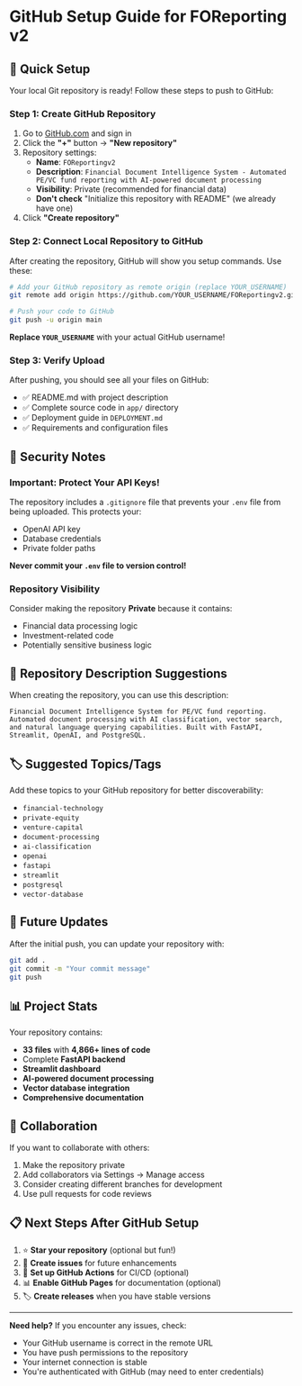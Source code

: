 # GitHub Setup Guide for FOReporting v2

## 🚀 Quick Setup

Your local Git repository is ready! Follow these steps to push to GitHub:

### Step 1: Create GitHub Repository

1. Go to [GitHub.com](https://github.com) and sign in
2. Click the **"+"** button → **"New repository"**
3. Repository settings:
   - **Name**: `FOReportingv2`
   - **Description**: `Financial Document Intelligence System - Automated PE/VC fund reporting with AI-powered document processing`
   - **Visibility**: Private (recommended for financial data)
   - **Don't check** "Initialize this repository with README" (we already have one)
4. Click **"Create repository"**

### Step 2: Connect Local Repository to GitHub

After creating the repository, GitHub will show you setup commands. Use these:

```bash
# Add your GitHub repository as remote origin (replace YOUR_USERNAME)
git remote add origin https://github.com/YOUR_USERNAME/FOReportingv2.git

# Push your code to GitHub
git push -u origin main
```

**Replace `YOUR_USERNAME`** with your actual GitHub username!

### Step 3: Verify Upload

After pushing, you should see all your files on GitHub:
- ✅ README.md with project description
- ✅ Complete source code in `app/` directory
- ✅ Deployment guide in `DEPLOYMENT.md`
- ✅ Requirements and configuration files

## 🔐 Security Notes

### Important: Protect Your API Keys!

The repository includes a `.gitignore` file that prevents your `.env` file from being uploaded. This protects your:
- OpenAI API key
- Database credentials
- Private folder paths

**Never commit your `.env` file to version control!**

### Repository Visibility

Consider making the repository **Private** because it contains:
- Financial data processing logic
- Investment-related code
- Potentially sensitive business logic

## 📝 Repository Description Suggestions

When creating the repository, you can use this description:

```
Financial Document Intelligence System for PE/VC fund reporting. 
Automated document processing with AI classification, vector search, 
and natural language querying capabilities. Built with FastAPI, 
Streamlit, OpenAI, and PostgreSQL.
```

## 🏷️ Suggested Topics/Tags

Add these topics to your GitHub repository for better discoverability:
- `financial-technology`
- `private-equity`
- `venture-capital`
- `document-processing`
- `ai-classification`
- `openai`
- `fastapi`
- `streamlit`
- `postgresql`
- `vector-database`

## 🔄 Future Updates

After the initial push, you can update your repository with:

```bash
git add .
git commit -m "Your commit message"
git push
```

## 📊 Project Stats

Your repository contains:
- **33 files** with **4,866+ lines of code**
- Complete **FastAPI backend**
- **Streamlit dashboard**
- **AI-powered document processing**
- **Vector database integration**
- **Comprehensive documentation**

## 🤝 Collaboration

If you want to collaborate with others:
1. Make the repository private
2. Add collaborators via Settings → Manage access
3. Consider creating different branches for development
4. Use pull requests for code reviews

## 📋 Next Steps After GitHub Setup

1. ⭐ **Star your repository** (optional but fun!)
2. 📝 **Create issues** for future enhancements
3. 🔄 **Set up GitHub Actions** for CI/CD (optional)
4. 📊 **Enable GitHub Pages** for documentation (optional)
5. 🏷️ **Create releases** when you have stable versions

---

**Need help?** If you encounter any issues, check:
- Your GitHub username is correct in the remote URL
- You have push permissions to the repository
- Your internet connection is stable
- You're authenticated with GitHub (may need to enter credentials)